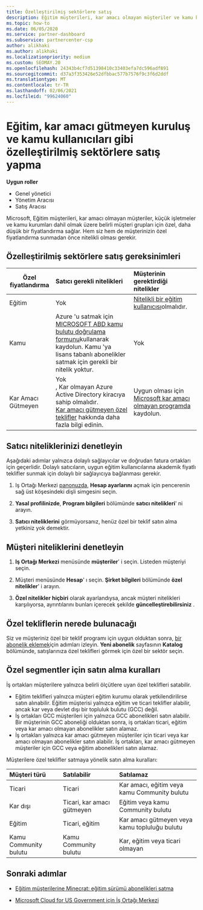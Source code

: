 ```yaml
---
title: Özelleştirilmiş sektörlere satış
description: Eğitim müşterileri, kar amacı olmayan müşteriler ve kamu kullanıcıları dahil olmak üzere, Microsoft 'un belirli müşteri grupları için özel, azaltılan fiyatlar hakkında bilgi edinin.
ms.topic: how-to
ms.date: 06/05/2020
ms.service: partner-dashboard
ms.subservice: partnercenter-csp
author: alikhaki
ms.author: alikhaki
ms.localizationpriority: medium
ms.custom: SEOMAY.20
ms.openlocfilehash: 24343b4cf7d51398410c33403efa7dc596adf891
ms.sourcegitcommit: d37a3f353426e52dfbbac577b7576f9c3f6d2ddf
ms.translationtype: MT
ms.contentlocale: tr-TR
ms.lasthandoff: 02/06/2021
ms.locfileid: "99624060"
---
```

# <a name="sell-to-specialized-industries-like-education-non-profit-and-government-users"></a>Eğitim, kar amacı gütmeyen kuruluş ve kamu kullanıcıları gibi özelleştirilmiş sektörlere satış yapma

**Uygun roller**

- Genel yönetici
- Yönetim Aracısı
- Satış Aracısı

Microsoft, Eğitim müşterileri, kar amacı olmayan müşteriler, küçük işletmeler ve kamu kurumları dahil olmak üzere belirli müşteri grupları için özel, daha düşük bir fiyatlandırma sağlar. Hem siz hem de müşterinizin özel fiyatlandırma sunmadan önce nitelikli olması gerekir. 

## <a name="requirements-to-sell-to-specialized-industries"></a>Özelleştirilmiş sektörlere satış gereksinimleri

|**Özel fiyatlandırma**   |**Satıcı gerekli nitelikleri**   |**Müşterinin gerektirdiği nitelikler**   |
|----------------------------|:---------------------------------|:------------------------------------------|
|Eğitim   |Yok   | [Nitelikli bir eğitim kullanıcısı](https://www.microsoftvolumelicensing.com/DocumentSearch.aspx?Mode=3&DocumentTypeId=7)olmalıdır.   |
|Kamu   |Azure 'u satmak için [MICROSOFT ABD kamu bulutu doğrulama formunu](https://azuregov.microsoft.com/csp)kullanarak kaydolun. Kamu 'ya lisans tabanlı abonelikler satmak için gerekli bir nitelik yoktur.|   Yok|
|Kar Amacı Gütmeyen  |Yok<br/> , Kar olmayan Azure Active Directory kiracıya sahip olmalıdır.<br/> [Kar amacı gütmeyen özel teklifler](https://assetsprod.microsoft.com/mpn/nonprofit-skus-in-csp-faq.pdf) hakkında daha fazla bilgi edinin.   |Uygun olması için [Microsoft kar amacı olmayan programda](https://nonprofit.microsoft.com/#/register) kaydolun.   |

## <a name="check-your-reseller-qualifications"></a>Satıcı niteliklerinizi denetleyin

Aşağıdaki adımlar yalnızca dolaylı sağlayıcılar ve doğrudan fatura ortakları için geçerlidir. Dolaylı satıcıların, uygun eğitim kullanıcılarına akademik fiyatlı teklifler sunmak için dolaylı bir sağlayıcıya bağlanması gerekir.

1. Iş Ortağı Merkezi [panonuzda](https://partner.microsoft.com/dashboard), **Hesap ayarlarını** açmak için pencerenin sağ üst köşesindeki dişli simgesini seçin.

2. **Yasal profilinizde**, **Program bilgileri** bölümünde **satıcı nitelikleri**' ni arayın.

3. **Satıcı niteliklerini** görmüyorsanız, henüz özel bir teklif satın alma yetkiniz yok demektir.

## <a name="check-the-customer-qualifications"></a>Müşteri niteliklerini denetleyin

1. **Iş Ortağı Merkezi** menüsünde **müşteriler**' i seçin. Listeden müşteriyi seçin.

2. Müşteri menüsünde **Hesap**' ı seçin. **Şirket bilgileri** bölümünde **özel nitelikler**' i arayın.

3. **Özel nitelikler** **hiçbiri** olarak ayarlandıysa, ancak müşteri nitelikleri karşılıyorsa, ayrıntılarını bunları içerecek şekilde **güncelleştirebilirsiniz** .

## <a name="where-to-find-special-offers"></a>Özel tekliflerin nerede bulunacağı

Siz ve müşteriniz özel bir teklif programı için uygun olduktan sonra, [bir abonelik eklemek](create-a-new-subscription.md)için adımları izleyin. **Yeni abonelik** sayfasının **Katalog** bölümünde, satışlarınıza özel teklifleri görmek için özel bir sektör seçin.

## <a name="purchase-rules-for-special-segments"></a>Özel segmentler için satın alma kuralları

İş ortakları müşterilere yalnızca belirli ölçütlere uyan özel teklifleri satabilir. 

- Eğitim teklifleri yalnızca müşteri eğitim kurumu olarak yetkilendirilirse satın alınabilir. Eğitim müşterisi yalnızca eğitim ve ticari teklifler alabilir, ancak kar veya devlet dışı bir topluluk bulutu (GCC) değil.
- İş ortakları GCC müşterileri için yalnızca GCC abonelikleri satın alabilir. Bir müşterinin GCC aboneliği olduktan sonra, iş ortakları ticari, eğitim veya kar amacı olmayan abonelikler satın alamaz. 
- İş ortakları yalnızca kar amacı gütmeyen müşteriler için ticari veya kar amacı olmayan abonelikler satın alabilir. İş ortakları, kar amacı gütmeyen müşteriler için GCC veya eğitim abonelikleri satın alamaz.

Müşterilere özel teklifler satmaya yönelik satın alma kuralları:

|**Müşteri türü**   |**Satılabilir**   |**Satılamaz**   |
|:----------------------------|:---------------------------------|:------------------------------------------|
| Ticari |Ticari | Kar amacı, eğitim veya kamu Community bulutu |
| Kar dışı |Ticari, kar amacı gütmeyen | Eğitim veya kamu Community bulutu |
| Eğitim |Ticari, eğitim | Kar amacı gütmeyen veya kamu topluluğu bulutu |
| Kamu Community bulutu |Kamu Community bulutu | Kar, eğitim veya ticari olmayan |

## <a name="next-steps"></a>Sonraki adımlar

- [Eğitim müşterilerine Minecrat: eğitim sürümü abonelikleri satma](minecraft-subscriptions.md)

- [Microsoft Cloud for US Government için İş Ortağı Merkezi](partner-center-for-microsoft-us-govt-cloud.md)
